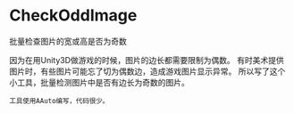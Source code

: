 CheckOddImage
=============
批量检查图片的宽或高是否为奇数

因为在用Unity3D做游戏的时候，图片的边长都需要限制为偶数。
有时美术提供图片时，有些图片可能忘了切为偶数边，造成游戏图片显示异常。
所以写了这个小工具，批量检测图片中是否有边长为奇数的图片。

`工具使用AAuto编写，代码很少。`